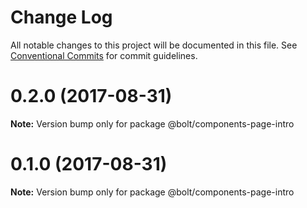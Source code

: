# Change Log

All notable changes to this project will be documented in this file.
See [Conventional Commits](https://conventionalcommits.org) for commit guidelines.

<a name="0.2.0"></a>
# 0.2.0 (2017-08-31)




**Note:** Version bump only for package @bolt/components-page-intro

<a name="0.1.0"></a>
# 0.1.0 (2017-08-31)




**Note:** Version bump only for package @bolt/components-page-intro
